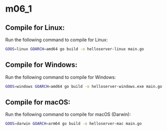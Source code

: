 
# m06_1

## Compile for Linux:
Run the following command to compile for Linux:

```bash
GOOS=linux GOARCH=amd64 go build -o helloserver-linux main.go
```

## Compile for Windows:
Run the following command to compile for Windows:

```bash
GOOS=windows GOARCH=amd64 go build -o helloserver-windows.exe main.go
```

## Compile for macOS:
Run the following command to compile for macOS (Darwin):

```bash
GOOS=darwin GOARCH=arm64 go build -o helloserver-mac main.go
```

